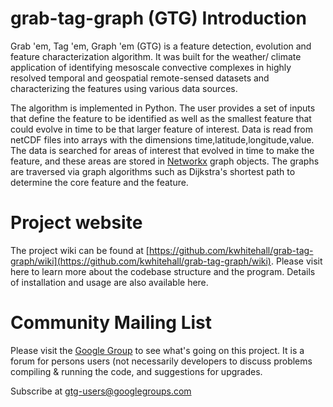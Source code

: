 grab-tag-graph (GTG) Introduction
=================================
Grab 'em, Tag 'em, Graph 'em (GTG) is a feature detection, evolution and feature characterization algorithm. It was built for the weather/ climate application of identifying mesoscale convective complexes in highly resolved temporal and geospatial remote-sensed datasets and characterizing the features using various data sources. 

The algorithm is implemented in Python. The user provides a set of inputs that define the feature to be identified as well as the smallest feature that could evolve in time to be that larger feature of interest. Data is read from netCDF files into arrays with the dimensions time,latitude,longitude,value. The data is searched for areas of interest that evolved in time to make the feature, and these areas are stored in [Networkx](https://networkx.github.io/) graph objects. The graphs are traversed via graph algorithms such as Dijkstra's shortest path to determine the core feature and the feature. 


Project website
===============
The project wiki can be found at [https://github.com/kwhitehall/grab-tag-graph/wiki](https://github.com/kwhitehall/grab-tag-graph/wiki). Please visit here to learn more about the codebase structure and the program. Details of installation and usage are also available here. 


Community Mailing List
======================
Please visit the [Google Group](https://groups.google.com/d/forum/gtg-users) to see what's going on this project. It is a forum for persons users (not necessarily developers to discuss problems compiling & running the code, and suggestions for upgrades.

Subscribe at [gtg-users@googlegroups.com](gtg-users@googlegroups.com)
